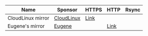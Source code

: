 | Name | Sponsor | HTTPS | HTTP | Rsync |
| --- | --- | --- | --- | --- |
| CloudLinux mirror | [CloudLinux](https://cloudlinux.com) | [Link](https://repo.cloudlinux.com/almalinux) | | |
| Eugene's mirror | [Eugene]() | | [Link]() | |
